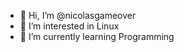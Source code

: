 - 👋 Hi, I’m @nicolasgameover
- 👀 I’m interested in Linux
- 🌱 I’m currently learning Programming

<!---
nicolasgameover/nicolasgameover is a ✨ special ✨ repository because its `README.md` (this file) appears on your GitHub profile.
You can click the Preview link to take a look at your changes.
--->
